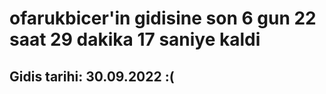 # ofarukbicer'in gidisine son 6 gun 22 saat 29 dakika 17 saniye kaldi

## Gidis tarihi: 30.09.2022 :(